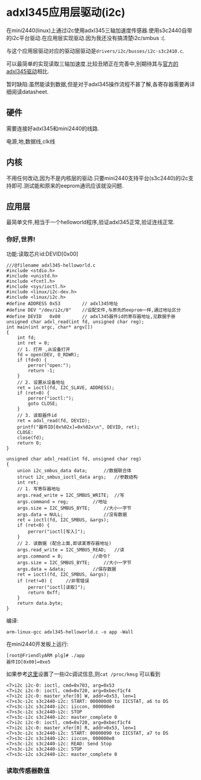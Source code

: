 # adxl345应用层驱动(i2c)

在mini2440(linux)上通过i2c使用adxl345三轴加速度传感器.使用s3c2440自带的i2c平台驱动.在应用层实现驱动.因为我还没有搞清楚i2c/smbus :(.

与这个应用层驱动对应的驱动层驱动是`drivers/i2c/busses/i2c-s3c2410.c`.

可以最简单的实现读取三轴加速度.比较丑陋正在完善中,别期待其与[官方的adxl345驱动](http://wiki.analog.com/resources/tools-software/linux-drivers/input-misc/adxl345)相比.

暂时缺陷:虽然能读到数据,但是对于adxl345操作流程不甚了解,各寄存器需要再详细阅读datasheet.

## 硬件

需要连接好adxl345和mini2440的线路.

电源,地,数据线,clk线

## 内核

不用任何改动,因为不是内核层的驱动.只要mini2440支持平台(s3c2440)的i2c支持即可.测试能和原来的eeprom通讯应该就没问题.

## 应用层

最简单文件,相当于一个helloworld程序,验证adxl345正常,验证连线正常.

### 你好,世界!

功能:读取芯片id:DEVID[0x00]
```
///@filename adxl345-helloworld.c
#include <stdio.h>
#include <unistd.h>
#include <fcntl.h>
#include <sys/ioctl.h>
#include <linux/i2c-dev.h>
#include <linux/i2c.h>
#define ADDRESS 0x53 		// adxl345地址
#define DEV "/dev/i2c/0" 	//设配文件,与原先的eeprom一样,通过地址区分
#define DEVID 	0x00 		// adxl345器件id的寄存器地址,见数据手册
unsigned char adxl_read(int fd, unsigned char reg);
int main(int argc, char* argv[])
{
	int fd;
	int ret = 0;
	// 1. 打开 ,从设备打开
	fd = open(DEV, O_RDWR);
	if (fd<0) {
		perror("open:");
		return -1;
	}
	// 2. 设置从设备地址
	ret = ioctl(fd, I2C_SLAVE, ADDRESS);
	if (ret<0) {
		perror("ioctl:");
		goto CLOSE;
	}
	// 3. 读取器件id
	ret = adxl_read(fd, DEVID);
	printf("器件ID[0x%02x]=0x%02x\n", DEVID, ret);
	CLOSE:
	close(fd);
	return 0;
}

unsigned char adxl_read(int fd, unsigned char reg)
{
	union i2c_smbus_data data; 		//数据联合体
	struct i2c_smbus_ioctl_data args;	//参数结构
	int ret;
	// 1. 写寄存器地址
	args.read_write = I2C_SMBUS_WRITE;	//写
	args.command = reg;			//地址
	args.size = I2C_SMBUS_BYTE;	 	//大小一字节
	args.data = NULL;     			//没有数据
	ret = ioctl(fd, I2C_SMBUS, &args);
	if (ret<0) {
		perror("ioctl[写入]");
	}
	// 2. 读数据 (配合上面,即读某寄存器地址)
	args.read_write = I2C_SMBUS_READ;	//读
	args.command = 0;			//命令?
	args.size = I2C_SMBUS_BYTE;		//大小一字节
	args.data = &data;			//保存数据
	ret = ioctl(fd, I2C_SMBUS, &args);
	if (ret!=0) {     //非零错误
		perror("ioctl[读取]");
		return 0xff;
	}
	return data.byte;
}
```
编译:
```
arm-linux-gcc adxl345-helloworld.c -o app -Wall
```
在mini2440开发板上运行:
```
[root@FriendlyARM plg]# ./app 
器件ID[0x00]=0xe5
```
如果参考[这里](i2c-stub)设置了一些i2c调试信息,则`cat /proc/kmsg` 可以看到
```
<7>i2c i2c-0: ioctl, cmd=0x703, arg=0x53
<7>i2c i2c-0: ioctl, cmd=0x720, arg=0xbecf1cf4
<7>i2c i2c-0: master_xfer[0] W, addr=0x53, len=1
<7>s3c-i2c s3c2440-i2c: START: 000000d0 to IICSTAT, a6 to DS
<7>s3c-i2c s3c2440-i2c: iiccon, 000000e0
<7>s3c-i2c s3c2440-i2c: STOP
<7>s3c-i2c s3c2440-i2c: master_complete 0
<7>i2c i2c-0: ioctl, cmd=0x720, arg=0xbecf1cf4
<7>i2c i2c-0: master_xfer[0] R, addr=0x53, len=1
<7>s3c-i2c s3c2440-i2c: START: 00000090 to IICSTAT, a7 to DS
<7>s3c-i2c s3c2440-i2c: iiccon, 000000e0
<7>s3c-i2c s3c2440-i2c: READ: Send Stop
<7>s3c-i2c s3c2440-i2c: STOP
<7>s3c-i2c s3c2440-i2c: master_complete 0
```

### 读取传感器数值